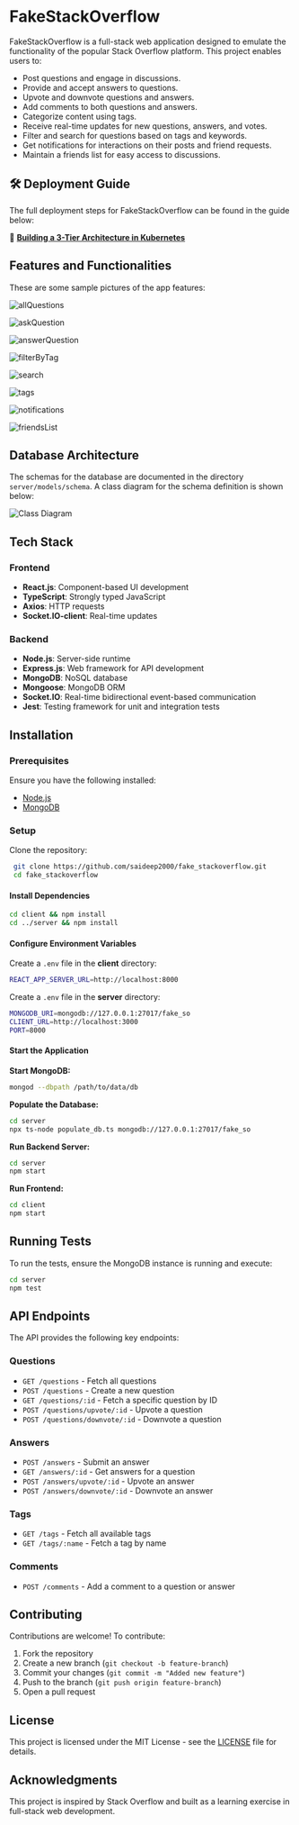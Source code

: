 # FakeStackOverflow

FakeStackOverflow is a full-stack web application designed to emulate the functionality of the popular Stack Overflow platform. This project enables users to:

- Post questions and engage in discussions.
- Provide and accept answers to questions.
- Upvote and downvote questions and answers.
- Add comments to both questions and answers.
- Categorize content using tags.
- Receive real-time updates for new questions, answers, and votes.
- Filter and search for questions based on tags and keywords.
- Get notifications for interactions on their posts and friend requests.
- Maintain a friends list for easy access to discussions.

## **🛠 Deployment Guide**
The full deployment steps for FakeStackOverflow can be found in the guide below:  

📖 **[Building a 3-Tier Architecture in Kubernetes](https://saideepsamineni.medium.com/building-a-3-tier-architecture-in-kubernetes-42f03e12bcad)**
## Features and Functionalities

These are some sample pictures of the app features:

![allQuestions](resources/allQuestions.png)

![askQuestion](resources/askQuestion.png)

![answerQuestion](resources/answerQuestion.png)

![filterByTag](resources/filterByTag.png)

![search](resources/search.png)

![tags](resources/tags.png)

![notifications](resources/notifications.png)

![friendsList](resources/friendsList.png)

## Database Architecture

The schemas for the database are documented in the directory `server/models/schema`.
A class diagram for the schema definition is shown below:

![Class Diagram](resources/class-diagram.png)

## Tech Stack

### Frontend

- **React.js**: Component-based UI development
- **TypeScript**: Strongly typed JavaScript
- **Axios**: HTTP requests
- **Socket.IO-client**: Real-time updates

### Backend

- **Node.js**: Server-side runtime
- **Express.js**: Web framework for API development
- **MongoDB**: NoSQL database
- **Mongoose**: MongoDB ORM
- **Socket.IO**: Real-time bidirectional event-based communication
- **Jest**: Testing framework for unit and integration tests

## Installation

### Prerequisites

Ensure you have the following installed:

- [Node.js](https://nodejs.org/)
- [MongoDB](https://www.mongodb.com/try/download/community)

### Setup

Clone the repository:

```sh
 git clone https://github.com/saideep2000/fake_stackoverflow.git
 cd fake_stackoverflow
```

#### Install Dependencies

```sh
cd client && npm install
cd ../server && npm install
```

#### Configure Environment Variables

Create a `.env` file in the **client** directory:

```sh
REACT_APP_SERVER_URL=http://localhost:8000
```

Create a `.env` file in the **server** directory:

```sh
MONGODB_URI=mongodb://127.0.0.1:27017/fake_so
CLIENT_URL=http://localhost:3000
PORT=8000
```

#### Start the Application

**Start MongoDB:**

```sh
mongod --dbpath /path/to/data/db
```

**Populate the Database:**

```sh
cd server
npx ts-node populate_db.ts mongodb://127.0.0.1:27017/fake_so
```

**Run Backend Server:**

```sh
cd server
npm start
```

**Run Frontend:**

```sh
cd client
npm start
```

## Running Tests

To run the tests, ensure the MongoDB instance is running and execute:

```sh
cd server
npm test
```

## API Endpoints

The API provides the following key endpoints:

### **Questions**

- `GET /questions` - Fetch all questions
- `POST /questions` - Create a new question
- `GET /questions/:id` - Fetch a specific question by ID
- `POST /questions/upvote/:id` - Upvote a question
- `POST /questions/downvote/:id` - Downvote a question

### **Answers**

- `POST /answers` - Submit an answer
- `GET /answers/:id` - Get answers for a question
- `POST /answers/upvote/:id` - Upvote an answer
- `POST /answers/downvote/:id` - Downvote an answer

### **Tags**

- `GET /tags` - Fetch all available tags
- `GET /tags/:name` - Fetch a tag by name

### **Comments**

- `POST /comments` - Add a comment to a question or answer

## Contributing

Contributions are welcome! To contribute:

1. Fork the repository
2. Create a new branch (`git checkout -b feature-branch`)
3. Commit your changes (`git commit -m "Added new feature"`)
4. Push to the branch (`git push origin feature-branch`)
5. Open a pull request

## License

This project is licensed under the MIT License - see the [LICENSE](LICENSE) file for details.

## Acknowledgments

This project is inspired by Stack Overflow and built as a learning exercise in full-stack web development.

